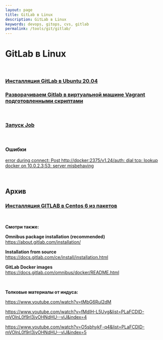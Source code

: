 ```yaml
---
layout: page
title: GitLab в Linux
description: GitLab в Linux
keywords: devops, gitops, cvs, gitlab
permalink: /tools/git/gitlab/
---
```


# GitLab в Linux

<br/>

### [Инсталляция GitLab в Ubuntu 20.04](/tools/cvs/gitlab/setup/ubuntu/)

### [Разворачиваем Gitlab в виртуальной машине Vagrant подготовленными скриптами](/tools/cvs/gitlab/vagrant/)

<br/>

### [Запуск Job](/tools/cvs/gitlab/run-job/)

<br/>

### Ошибки

[error during connect: Post http://docker:2375/v1.24/auth: dial tcp: lookup docker on 10.0.2.3:53: server misbehaving](/tools/cvs/gitlab/errors/)

<br/>

## Архив

### [Инсталляция GITLAB в Centos 6 из пакетов](/tools/cvs/gitlab/setup/centos/6/)

<br/>

**Смотри также:**

**Omnibus package installation (recommended)**  
https://about.gitlab.com/installation/

**Installation from source**  
https://docs.gitlab.com/ce/install/installation.html

**GitLab Docker images**  
https://docs.gitlab.com/omnibus/docker/README.html

<br/>

**Толковые материалы от индуса:**

<!--

Посмотри про переменные

https://stackoverflow.com/questions/38269701/using-a-private-docker-image-from-gitlab-registry-as-the-base-image-for-ci


Automatically build and push Docker images using GitLab CI
https://angristan.xyz/build-push-docker-images-gitlab-ci/

-->

https://www.youtube.com/watch?v=tMbG6RuI2dM

https://www.youtube.com/watch?v=fMdIH-L5Uvg&list=PLaFCDlD-mVOlnL0f9rl3jyOHNdHU--vlJ&index=4

https://www.youtube.com/watch?v=O5sbhykF-q4&list=PLaFCDlD-mVOlnL0f9rl3jyOHNdHU--vlJ&index=5
